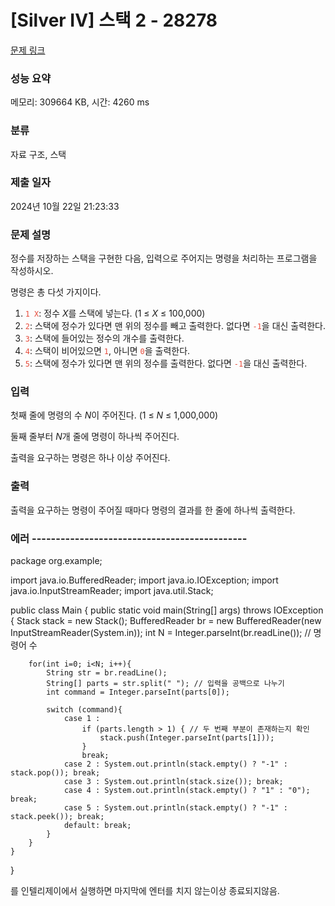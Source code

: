 # [Silver IV] 스택 2 - 28278 

[문제 링크](https://www.acmicpc.net/problem/28278) 

### 성능 요약

메모리: 309664 KB, 시간: 4260 ms

### 분류

자료 구조, 스택

### 제출 일자

2024년 10월 22일 21:23:33

### 문제 설명

<p>정수를 저장하는 스택을 구현한 다음, 입력으로 주어지는 명령을 처리하는 프로그램을 작성하시오.</p>

<p>명령은 총 다섯 가지이다.</p>

<ol>
	<li><span style="color:#e74c3c;"><code>1 X</code></span>: 정수 <var>X</var>를 스택에 넣는다. (1 ≤ <var>X</var> ≤ 100,000)</li>
	<li><span style="color:#e74c3c;"><code>2</code></span>: 스택에 정수가 있다면 맨 위의 정수를 빼고 출력한다. 없다면 <span style="color:#e74c3c;"><code>-1</code></span>을 대신 출력한다.</li>
	<li><span style="color:#e74c3c;"><code>3</code></span>: 스택에 들어있는 정수의 개수를 출력한다.</li>
	<li><span style="color:#e74c3c;"><code>4</code></span>: 스택이 비어있으면 <span style="color:#e74c3c;"><code>1</code></span>, 아니면 <span style="color:#e74c3c;"><code>0</code></span>을 출력한다.</li>
	<li><span style="color:#e74c3c;"><code>5</code></span>: 스택에 정수가 있다면 맨 위의 정수를 출력한다. 없다면 <span style="color:#e74c3c;"><code>-1</code></span>을 대신 출력한다.</li>
</ol>

### 입력 

 <p>첫째 줄에 명령의 수 <var>N</var>이 주어진다. (1 ≤ <var>N</var> ≤ 1,000,000)</p>

<p>둘째 줄부터 <var>N</var>개 줄에 명령이 하나씩 주어진다.</p>

<p>출력을 요구하는 명령은 하나 이상 주어진다.</p>

### 출력 

 <p>출력을 요구하는 명령이 주어질 때마다 명령의 결과를 한 줄에 하나씩 출력한다.</p>

### 에러 ---------------------------------------------
package org.example;

import java.io.BufferedReader;
import java.io.IOException;
import java.io.InputStreamReader;
import java.util.Stack;

public class Main {
    public static void main(String[] args) throws IOException {
        Stack<Integer> stack = new Stack<Integer>();
        BufferedReader br = new BufferedReader(new InputStreamReader(System.in));
        int N = Integer.parseInt(br.readLine()); // 명령어 수

        for(int i=0; i<N; i++){
            String str = br.readLine();
            String[] parts = str.split(" "); // 입력을 공백으로 나누기
            int command = Integer.parseInt(parts[0]);

            switch (command){
                case 1 :
                    if (parts.length > 1) { // 두 번째 부분이 존재하는지 확인
                        stack.push(Integer.parseInt(parts[1]));
                    }
                    break;
                case 2 : System.out.println(stack.empty() ? "-1" : stack.pop()); break;
                case 3 : System.out.println(stack.size()); break;
                case 4 : System.out.println(stack.empty() ? "1" : "0"); break;
                case 5 : System.out.println(stack.empty() ? "-1" : stack.peek()); break;
                default: break;
            }
        }
    }
}

를 인텔리제이에서 실행하면 마지막에 엔터를 치지 않는이상 종료되지않음.
